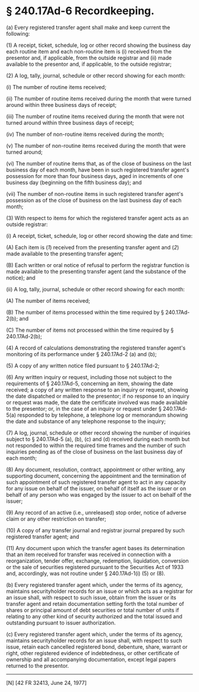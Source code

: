 # § 240.17Ad-6   Recordkeeping.

(a) Every registered transfer agent shall make and keep current the following:


(1) A receipt, ticket, schedule, log or other record showing the business day each routine item and each non-routine item is (i) received from the presentor and, if applicable, from the outside registrar and (ii) made available to the presentor and, if applicable, to the outside registrar;


(2) A log, tally, journal, schedule or other record showing for each month:


(i) The number of routine items received;


(ii) The number of routine items received during the month that were turned around within three business days of receipt;


(iii) The number of routine items received during the month that were not turned around within three business days of receipt;


(iv) The number of non-routine items received during the month;


(v) The number of non-routine items received during the month that were turned around;


(vi) The number of routine items that, as of the close of business on the last business day of each month, have been in such registered transfer agent's possession for more than four business days, aged in increments of one business day (beginning on the fifth business day); and


(vii) The number of non-routine items in such registered transfer agent's possession as of the close of business on the last business day of each month;


(3) With respect to items for which the registered transfer agent acts as an outside registrar:


(i) A receipt, ticket, schedule, log or other record showing the date and time:


(A) Each item is (*1*) received from the presenting transfer agent and (*2*) made available to the presenting transfer agent;


(B) Each written or oral notice of refusal to perform the registrar function is made available to the presenting transfer agent (and the substance of the notice); and


(ii) A log, tally, journal, schedule or other record showing for each month:


(A) The number of items received;


(B) The number of items processed within the time required by § 240.17Ad-2(b); and


(C) The number of items not processed within the time required by § 240.17Ad-2(b);


(4) A record of calculations demonstrating the registered transfer agent's monitoring of its performance under § 240.17Ad-2 (a) and (b);


(5) A copy of any written notice filed pursuant to § 240.17Ad-2;


(6) Any written inquiry or request, including those not subject to the requirements of § 240.17Ad-5, concerning an item, showing the date received; a copy of any written response to an inquiry or request, showing the date dispatched or mailed to the presentor; if no response to an inquiry or request was made, the date the certificate involved was made available to the presentor; or, in the case of an inquiry or request under § 240.17Ad-5(a) responded to by telephone, a telephone log or memorandum showing the date and substance of any telephone response to the inquiry;


(7) A log, journal, schedule or other record showing the number of inquiries subject to § 240.17Ad-5 (a), (b), (c) and (d) received during each month but not responded to within the required time frames and the number of such inquiries pending as of the close of business on the last business day of each month;


(8) Any document, resolution, contract, appointment or other writing, any supporting document, concerning the appointment and the termination of such appointment of such registered transfer agent to act in any capacity for any issue on behalf of the issuer, on behalf of itself as the issuer or on behalf of any person who was engaged by the issuer to act on behalf of the issuer;


(9) Any record of an active (i.e., unreleased) stop order, notice of adverse claim or any other restriction on transfer;


(10) A copy of any transfer journal and registrar journal prepared by such registered transfer agent; and


(11) Any document upon which the transfer agent bases its determination that an item received for transfer was received in connection with a reorganization, tender offer, exchange, redemption, liquidation, conversion or the sale of securities registered pursuant to the Securities Act of 1933 and, accordingly, was not routine under § 240.17Ad-1(i) (5) or (8).


(b) Every registered transfer agent which, under the terms of its agency, maintains securityholder records for an issue or which acts as a registrar for an issue shall, with respect to such issue, obtain from the issuer or its transfer agent and retain documentation setting forth the total number of shares or principal amount of debt securities or total number of units if relating to any other kind of security authorized and the total issued and outstanding pursuant to issuer authorization.


(c) Every registered transfer agent which, under the terms of its agency, maintains securityholder records for an issue shall, with respect to such issue, retain each cancelled registered bond, debenture, share, warrant or right, other registered evidence of indebtedness, or other certificate of ownership and all accompanying documentation, except legal papers returned to the presentor.



---

[N] [42 FR 32413, June 24, 1977]






